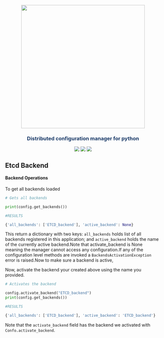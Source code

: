 


<p align="center"><img src="https://raw.githubusercontent.com/sambe-consulting/confo/master/assets/logo.png" width="400"></p>

<p align="center"><h3 style="color: #193967; text-align: center">Distributed configuration manager for python</h3></p>

<p align="center">
<a href="https://github.com/sambe-consulting/confo/actions/workflows/pytest-workflow.yml"><img src="https://github.com/sambe-consulting/confo/actions/workflows/pytest-workflow.yml/badge.svg"></a>
<a href="https://houndci.com"><img src="https://img.shields.io/badge/Reviewed_by-Hound-8E64B0.svg"></a>
<a href="https://github.com/apache/zookeeper/blob/master/LICENSE.txt"><img src="https://img.shields.io/github/license/apache/zookeeper"></a>


</p>

## Etcd Backend
#### Backend Operations 

To get all backends loaded 
```python
# Gets all backends

print(config.get_backends())

#RESULTS

{'all_backends': ['ETCD_backend'], 'active_backend': None}
```
This return a dictionary with two keys: `all_backends` holds  list of all backends registered in this application; and `active_backend` holds the 
name of the currently active backend.Note that activate_backend is None meaning the manager cannot access any configuration.If any of the configuration 
level methods are invoked a `BackendsActivationException` error is raised.Now to make sure a backend is active,

Now, activate the backend your created above using the name you provided.
```python
# Activates the backend

config.activate_backend("ETCD_backend")
print(config.get_backends()) 

#RESULTS

{'all_backends': ['ETCD_backend'], 'active_backend': 'ETCD_backend'}
```

Note that the `activate_backend` field has the backend we activated with `Confo.activate_backend`.
